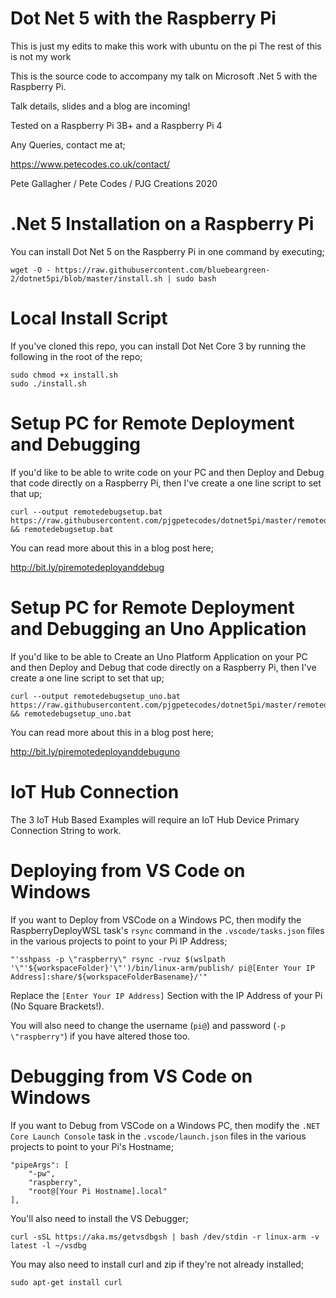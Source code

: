 # Dot Net 5 with the Raspberry Pi

This is just my edits to make this work with ubuntu on the pi
The rest of this is not my work

This is the source code to accompany my talk on Microsoft .Net 5 with the Raspberry Pi.

Talk details, slides and a blog are incoming!

Tested on a Raspberry Pi 3B+ and a Raspberry Pi 4

Any Queries, contact me at;

https://www.petecodes.co.uk/contact/

Pete Gallagher / Pete Codes / PJG Creations 2020

# .Net 5 Installation on a Raspberry Pi

You can install Dot Net 5 on the Raspberry Pi in one command by executing;

```
wget -O - https://raw.githubusercontent.com/bluebeargreen-2/dotnet5pi/blob/master/install.sh | sudo bash
```

# Local Install Script

If you've cloned this repo, you can install Dot Net Core 3 by running the following in the root of the repo;

```
sudo chmod +x install.sh
sudo ./install.sh 

```

# Setup PC for Remote Deployment and Debugging

If you'd like to be able to write code on your PC and then Deploy and Debug that code directly on a Raspberry Pi, then I've create a one line script to set that up;

```
curl --output remotedebugsetup.bat https://raw.githubusercontent.com/pjgpetecodes/dotnet5pi/master/remotedebugsetup.bat && remotedebugsetup.bat
```

You can read more about this in a blog post here;

http://bit.ly/piremotedeployanddebug


# Setup PC for Remote Deployment and Debugging an Uno Application

If you'd like to be able to Create an Uno Platform Application on your PC and then Deploy and Debug that code directly on a Raspberry Pi, then I've create a one line script to set that up;

```
curl --output remotedebugsetup_uno.bat https://raw.githubusercontent.com/pjgpetecodes/dotnet5pi/master/remotedebugsetup_uno.bat && remotedebugsetup_uno.bat
```

You can read more about this in a blog post here;

http://bit.ly/piremotedeployanddebuguno

# IoT Hub Connection

The 3 IoT Hub Based Examples will require an IoT Hub Device Primary Connection String to work. 

# Deploying from VS Code on Windows

If you want to Deploy from VSCode on a Windows PC, then modify the RaspberryDeployWSL task's ```rsync``` command in the ```.vscode/tasks.json``` files in the various projects to point to your Pi IP Address;

```
"'sshpass -p \"raspberry\" rsync -rvuz $(wslpath '\"'${workspaceFolder}'\"')/bin/linux-arm/publish/ pi@[Enter Your IP Address]:share/${workspaceFolderBasename}/'"
```

Replace the ```[Enter Your IP Address]``` Section with the IP Address of your Pi (No Square Brackets!).

You will also need to change the username (```pi@```) and password (```-p \"raspberry"```) if you have altered those too.

# Debugging from VS Code on Windows

If you want to Debug from VSCode on a Windows PC, then modify the ```.NET Core Launch Console``` task in the ```.vscode/launch.json``` files in the various projects to point to your Pi's Hostname;

```
"pipeArgs": [
    "-pw",
    "raspberry",
    "root@[Your Pi Hostname].local"
],
```

You'll also need to install the VS Debugger;

```
curl -sSL https://aka.ms/getvsdbgsh | bash /dev/stdin -r linux-arm -v latest -l ~/vsdbg
```

You may also need to install curl and zip if they're not already installed;

```
sudo apt-get install curl
```
